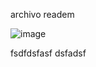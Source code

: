 archivo readem

![image](https://user-images.githubusercontent.com/64314988/114225104-50f72000-9948-11eb-9111-3a8a7e995f6f.png)


fsdfdsfasf
dsfadsf
